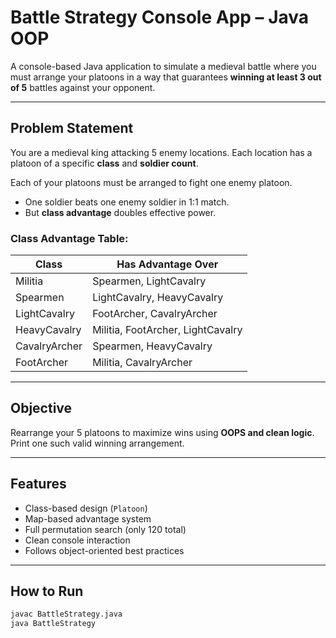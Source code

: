 #  Battle Strategy Console App – Java OOP

A console-based Java application to simulate a medieval battle where you must arrange your platoons in a way that guarantees **winning at least 3 out of 5** battles against your opponent.

---

##  Problem Statement

You are a medieval king attacking 5 enemy locations. Each location has a platoon of a specific **class** and **soldier count**.

Each of your platoons must be arranged to fight one enemy platoon.

- One soldier beats one enemy soldier in 1:1 match.
- But **class advantage** doubles effective power.

###  Class Advantage Table:

| Class           | Has Advantage Over                          |
|-----------------|---------------------------------------------|
| Militia         | Spearmen, LightCavalry                      |
| Spearmen        | LightCavalry, HeavyCavalry                  |
| LightCavalry    | FootArcher, CavalryArcher                   |
| HeavyCavalry    | Militia, FootArcher, LightCavalry          |
| CavalryArcher   | Spearmen, HeavyCavalry                      |
| FootArcher      | Militia, CavalryArcher                      |

---

## Objective

Rearrange your 5 platoons to maximize wins using **OOPS and clean logic**. Print one such valid winning arrangement.

---

##  Features

- Class-based design (`Platoon`)
- Map-based advantage system
- Full permutation search (only 120 total)
- Clean console interaction
- Follows object-oriented best practices

---

##  How to Run

```bash
javac BattleStrategy.java
java BattleStrategy
